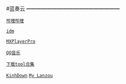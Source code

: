 #蓝奏云
━━━━━━━━━━━━━━━━━━

[`哔哩哔哩`](https://yoyodadada.lanzous.com/b07pspyj)

[`idm`](https://yoyodadada.lanzous.com/b07q5ehe)

[`MXPlayerPro`](https://yoyodadada.lanzous.com/b07psqab)

[`QQ音乐`](https://yoyodadada.lanzous.com/b07psr3a)

[`下载tool合集`](https://lanzoui.com/b05a873cb)

[`KinhDown`](https://kinhdown.kinh.cc/)
[`My Lanzou`](https://holyge.lanzous.com/u/%E4%B9%90%E5%88%86%E4%BA%AB/)

